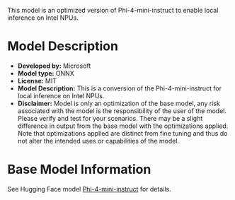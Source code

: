 This model is an optimized version of Phi-4-mini-instruct to enable local inference on Intel NPUs.

# Model Description
- **Developed by:** Microsoft
- **Model type:** ONNX
- **License:** MIT
- **Model Description:** This is a conversion of the Phi-4-mini-instruct for local inference on Intel NPUs.
- **Disclaimer:** Model is only an optimization of the base model, any risk associated with the model is the responsibility of the user of the model. Please verify and test for your scenarios. There may be a slight difference in output from the base model with the optimizations applied. Note that optimizations applied are distinct from fine tuning and thus do not alter the intended uses or capabilities of the model.

# Base Model Information
See Hugging Face model [Phi-4-mini-instruct](https://huggingface.co/microsoft/Phi-4-mini-instruct) for details.